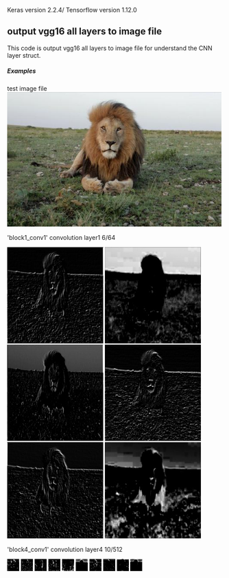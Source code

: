 Keras version 2.2.4/ Tensorflow version 1.12.0
## output vgg16 all layers to image file ##

This code is output vgg16 all layers to image file for understand the CNN layer struct.


##### Examples
test image file
![](/img/8.jpg)

'block1_conv1'  convolution layer1 6/64

![](/vgg_layers/block1_conv1/0.jpg)
![](/vgg_layers/block1_conv1/1.jpg)
![](/vgg_layers/block1_conv1/2.jpg)
![](/vgg_layers/block1_conv1/3.jpg)
![](/vgg_layers/block1_conv1/4.jpg)
![](/vgg_layers/block1_conv1/5.jpg)

'block4_conv1' convolution layer4 10/512

![](/vgg_layers/block4_conv1/0.jpg)
![](/vgg_layers/block4_conv1/1.jpg)
![](/vgg_layers/block4_conv1/2.jpg)
![](/vgg_layers/block4_conv1/3.jpg)
![](/vgg_layers/block4_conv1/4.jpg)
![](/vgg_layers/block4_conv1/5.jpg)
![](/vgg_layers/block4_conv1/6.jpg)
![](/vgg_layers/block4_conv1/7.jpg)
![](/vgg_layers/block4_conv1/8.jpg)
![](/vgg_layers/block4_conv1/9.jpg)




